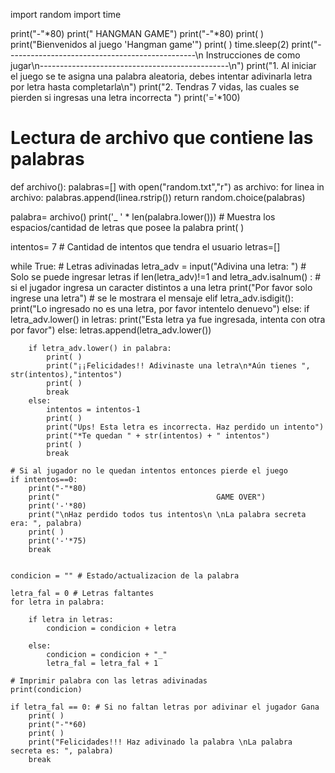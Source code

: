 import random
import time

print("-"*80)
print("                                 HANGMAN GAME")
print("-"*80)
print( )
print("Bienvenidos al juego 'Hangman game'")
print( )
time.sleep(2)
print("-----------------------------------------------\n             Instrucciones de como jugar\n-----------------------------------------------\n")
print("1. Al iniciar el juego se te asigna una palabra aleatoria, debes intentar adivinarla letra por letra hasta completarla\n")
print("2. Tendras 7 vidas, las cuales se pierden si ingresas una letra incorrecta ")
print('='*100)

# Lectura de archivo que contiene las palabras
def archivo(): 
    palabras=[]
    with open("random.txt","r") as archivo:
        for linea in archivo:
            palabras.append(linea.rstrip())
        return random.choice(palabras)
        
palabra= archivo()
print('_ ' * len(palabra.lower())) # Muestra los espacios/cantidad de letras que posee la palabra
print( )

intentos= 7 # Cantidad de intentos que tendra el usuario
letras=[]   

while True:
    # Letras adivinadas
    letra_adv = input("Adivina una letra: ")       # Solo se puede ingresar letras 
    if len(letra_adv)!=1 and letra_adv.isalnum() : # si el jugador ingresa un caracter distintos a una letra 
        print("Por favor solo ingrese una letra")  # se le mostrara el mensaje
    elif letra_adv.isdigit():
        print("Lo ingresado no es una letra, por favor intentelo denuevo")
    else:
        if letra_adv.lower() in letras:
            print("Esta letra ya fue ingresada, intenta con otra por favor")
        else:
            letras.append(letra_adv.lower())
 
        if letra_adv.lower() in palabra:
            print( )
            print("¡¡Felicidades!! Adivinaste una letra\n*Aún tienes ", str(intentos),"intentos")
            print( )
            break
        else:
            intentos = intentos-1
            print( )
            print("Ups! Esta letra es incorrecta. Haz perdido un intento")
            print("*Te quedan " + str(intentos) + " intentos")
            print( )
            break

    # Si al jugador no le quedan intentos entonces pierde el juego 
    if intentos==0:
        print("-"*80)
        print("                                   GAME OVER")
        print('-'*80)
        print("\nHaz perdido todos tus intentos\n \nLa palabra secreta era: ", palabra)
        print( )
        print('-'*75)
        break
 
 
    condicion = "" # Estado/actualizacion de la palabra 
 
    letra_fal = 0 # Letras faltantes
    for letra in palabra:
 
        if letra in letras:
            condicion = condicion + letra
    
        else:
            condicion = condicion + "_"
            letra_fal = letra_fal + 1
 
    # Imprimir palabra con las letras adivinadas
    print(condicion)
 
    if letra_fal == 0: # Si no faltan letras por adivinar el jugador Gana 
        print( )
        print("-"*60)
        print( )
        print("Felicidades!!! Haz adivinado la palabra \nLa palabra secreta es: ", palabra)
        break
